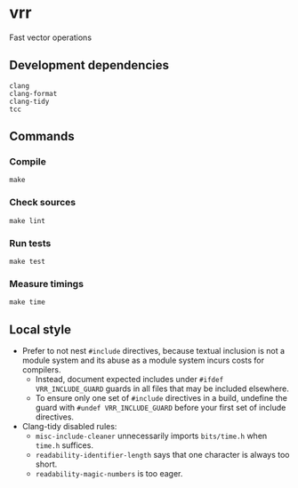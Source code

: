 # vrr

Fast vector operations

## Development dependencies

```console
clang
clang-format
clang-tidy
tcc
```

## Commands

### Compile

```console
make
```

### Check sources

```console
make lint
```

### Run tests

```console
make test
```

### Measure timings

```console
make time
```

## Local style

- Prefer to not nest `#include` directives, because textual inclusion is not a
  module system and its abuse as a module system incurs costs for compilers.
  - Instead, document expected includes under `#ifdef VRR_INCLUDE_GUARD` guards in
    all files that may be included elsewhere.
  - To ensure only one set of `#include` directives in a build, undefine the guard
    with `#undef VRR_INCLUDE_GUARD` before your first set of include directives.
- Clang-tidy disabled rules:
  - `misc-include-cleaner` unnecessarily imports `bits/time.h` when `time.h` suffices.
  - `readability-identifier-length` says that one character is always too short.
  - `readability-magic-numbers` is too eager.
